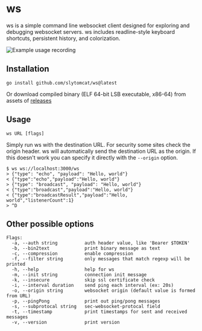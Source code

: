# ws

ws is a simple command line websocket client designed for exploring and debugging websocket servers. ws includes readline-style keyboard shortcuts, persistent history, and colorization.

![Example usage recording](https://hashrocket-production.s3.amazonaws.com/uploads/blog/misc/ws/ws.gif)

## Installation

```
go install github.com/slytomcat/ws@latest
```

Or download compiled binary (ELF 64-bit LSB executable, x86-64) from assets of [releases](https://github.com/slytomcat/ws/releases)

## Usage

```
ws URL [flags]
```

Simply run ws with the destination URL. For security some sites check the origin header. ws will automatically send the destination URL as the origin. If this doesn't work you can specify it directly with the `--origin` option.

```
$ ws ws://localhost:3000/ws
> {"type": "echo", "payload": "Hello, world"}
< {"type":"echo","payload":"Hello, world"}
> {"type": "broadcast", "payload": "Hello, world"}
< {"type":"broadcast","payload":"Hello, world"}
< {"type":"broadcastResult","payload":"Hello, world","listenerCount":1}
> ^D
```

## Other possible options

```
Flags:
  -a, --auth string          auth header value, like 'Bearer $TOKEN'
  -b, --bin2text             print binary message as text
  -c, --compression          enable compression
  -f, --filter string        only messages that match regexp will be printed
  -h, --help                 help for ws
  -m, --init string          connection init message
  -k, --insecure             skip ssl certificate check
  -i, --interval duration    send ping each interval (ex: 20s)
  -o, --origin string        websocket origin (default value is formed from URL)
  -p, --pingPong             print out ping/pong messages
  -s, --subprotocal string   sec-websocket-protocal field
  -t, --timestamp            print timestamps for sent and received messages
  -v, --version              print version  
```